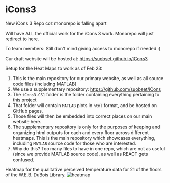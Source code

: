 # iCons3

New iCons 3 Repo coz monorepo is falling apart

Will have ALL the official work for the iCons 3 work. Monorepo will just redirect to here. 

To team members: Still don't mind giving access to monorepo if needed :)

Cur draft website will be hosted at: https://suobset.github.io/iCons3

Setup for the Heat Maps to work as of Feb 23:

1. This is the main repository for our primary website, as well as all source code files (including MATLAB)
2. We use a supplementary repository: https://github.com/suobset/iCons
  1. The ```iCons3-CS1``` folder is the folder containing everything pertaining to this project
  2. That folder will contain ```MATLAB``` plots in ```html``` format, and be hosted on GitHub pages.
  3. Those files will then be embedded into correct places on our main website here.
  4. The supplementary repository is only for the purposes of keeping and organizing html outputs for each and every floor across different heatmaps. This is the main repository which showcases everything, including ```MATLAB``` source code for those who are interested. 
  5. Why do this? Too many files to have in one repo, which are not as useful (since we provide MATLAB source code), as well as REACT gets confused. 


Heatmap for the qualitative perceived temperature data for 21 of the floors of the W.E.B. DuBois Library.
![heatmap](https://user-images.githubusercontent.com/44482134/220529155-8457590a-5513-4262-8b7e-ab1863d5a1f4.gif)
